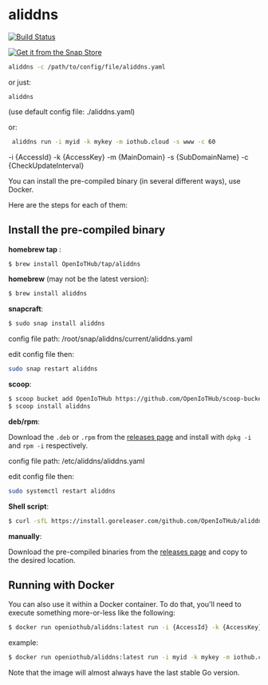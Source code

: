 # aliddns
[![Build Status](https://travis-ci.com/OpenIoTHub/aliddns.svg?branch=master)](https://travis-ci.com/OpenIoTHub/aliddns)

[![Get it from the Snap Store](https://snapcraft.io/static/images/badges/en/snap-store-white.svg)](https://snapcraft.io/aliddns)

```sh
aliddns -c /path/to/config/file/aliddns.yaml
```
or just:
```
aliddns
```
(use default config file: ./aliddns.yaml)

or:
```sh
 aliddns run -i myid -k mykey -m iothub.cloud -s www -c 60
```
-i {AccessId} -k {AccessKey} -m {MainDomain} -s {SubDomainName} -c {CheckUpdateInterval}

You can install the pre-compiled binary (in several different ways),
use Docker.

Here are the steps for each of them:

## Install the pre-compiled binary

**homebrew tap** :

```sh
$ brew install OpenIoTHub/tap/aliddns
```

**homebrew** (may not be the latest version):

```sh
$ brew install aliddns
```

**snapcraft**:

```sh
$ sudo snap install aliddns
```
config file path: /root/snap/aliddns/current/aliddns.yaml

edit config file then:
```sh
sudo snap restart aliddns
```

**scoop**:

```sh
$ scoop bucket add OpenIoTHub https://github.com/OpenIoTHub/scoop-bucket.git
$ scoop install aliddns
```

**deb/rpm**:

Download the `.deb` or `.rpm` from the [releases page][releases] and
install with `dpkg -i` and `rpm -i` respectively.

config file path: /etc/aliddns/aliddns.yaml

edit config file then:
```sh
sudo systemctl restart aliddns
```

**Shell script**:

```sh
$ curl -sfL https://install.goreleaser.com/github.com/OpenIoTHub/aliddns.sh | sh
```

**manually**:

Download the pre-compiled binaries from the [releases page][releases] and
copy to the desired location.

## Running with Docker

You can also use it within a Docker container. To do that, you'll need to
execute something more-or-less like the following:

```sh
$ docker run openiothub/aliddns:latest run -i {AccessId} -k {AccessKey} -m {MainDomain} -s {SubDomainName} -c {CheckUpdateInterval}
```
example:
```sh
$ docker run openiothub/aliddns:latest run -i myid -k mykey -m iothub.cloud -s www -c 60
```
Note that the image will almost always have the last stable Go version.

[releases]: https://github.com/OpenIoTHub/aliddns/releases

